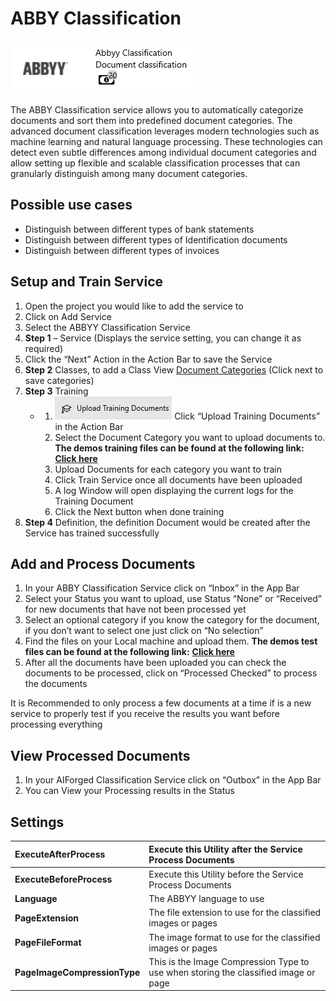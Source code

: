 # ABBY Classification

![](../.gitbook/assets/32%20%281%29.png)

The ABBY Classification service allows you to automatically categorize documents and sort them into predefined document categories. The advanced document classification leverages modern technologies such as machine learning and natural language processing. These technologies can detect even subtle differences among individual document categories and allow setting up flexible and scalable classification processes that can granularly distinguish among many document categories.

## Possible use cases

* Distinguish between different types of bank statements
* Distinguish between different types of Identification documents
* Distinguish between different types of invoices

## Setup and Train Service

1. Open the project you would like to add the service to
2. Click on Add Service
3. Select the ABBYY Classification Service
4. **Step 1** – Service \(Displays the service setting, you can change it as required\)
5. Click the “Next” Action in the Action Bar to save the Service
6. **Step 2** Classes, to add a Class View [Document Categories](abby-classification.md) \(Click next to save categories\)
7. **Step 3** Training
   * 1. ![](../.gitbook/assets/33%20%281%29.png) Click “Upload Training Documents” in the Action Bar
     2. Select the Document Category you want to upload documents to. **The demos training files can be found at the following link:** [**Click here**](https://docs.aiforged.com/DemoDocuments/ABBYY%20Classification%20%20Training.zip)
     3. Upload Documents for each category you want to train
     4. Click Train Service once all documents have been uploaded
     5. A log Window will open displaying the current logs for the Training Document
     6. Click the Next button when done training
8. **Step 4** Definition, the definition Document would be created after the Service has trained successfully

## Add and Process Documents

1. In your ABBY Classification Service click on “Inbox” in the App Bar
2. Select your Status you want to upload, use Status “None” or “Received” for new documents that have not been processed yet
3. Select an optional category if you know the category for the document, if you don’t want to select one just click on “No selection”
4. Find the files on your Local machine and upload them. **The demos test files can be found at the following link:** [**Click here**](https://docs.aiforged.com/DemoDocuments/ABBYY%20Classification%20%20Testing.zip)
5. After all the documents have been uploaded you can check the documents to be processed, click on “Processed Checked” to process the documents

It is Recommended to only process a few documents at a time if is a new service to properly test if you receive the results you want before processing everything

## View Processed Documents

1. In your AIForged Classification Service click on “Outbox” in the App Bar
2. You can View your Processing results in the Status

## Settings

| **ExecuteAfterProcess** | Execute this Utility after the Service Process Documents |
| :--- | :--- |
| **ExecuteBeforeProcess** | Execute this Utility before the Service Process Documents |
| **Language** | The ABBYY language to use |
| **PageExtension** | The file extension to use for the classified images or pages |
| **PageFileFormat** | The image format to use for the classified images or pages |
| **PageImageCompressionType** | This is the Image Compression Type to use when storing the classified image or page |

